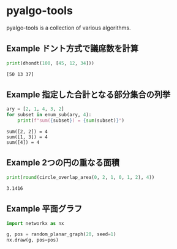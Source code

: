 # pyalgo-tools

pyalgo-tools is a collection of various algorithms.

## Example ドント方式で議席数を計算

```python
print(dhondt(100, [45, 12, 34]))
```

```
[50 13 37]
```

## Example 指定した合計となる部分集合の列挙

```python
ary = [2, 1, 4, 3, 2]
for subset in enum_sub(ary, 4):
    print(f"sum({subset}) = {sum(subset)}")
```

```
sum([2, 2]) = 4
sum([1, 3]) = 4
sum([4]) = 4
```

## Example 2つの円の重なる面積

```python
print(round(circle_overlap_area(0, 2, 1, 0, 1, 2), 4))
```

```
3.1416
```

## Example 平面グラフ

```python
import networkx as nx

g, pos = random_planar_graph(20, seed=1)
nx.draw(g, pos=pos)
```
